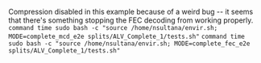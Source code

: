 Compression disabled in this example because of a weird bug -- it seems that there's something stopping the FEC decoding from working properly.
`command time sudo bash -c "source /home/nsultana/envir.sh; MODE=complete_mcd_e2e splits/ALV_Complete_1/tests.sh"`
`command time sudo bash -c "source /home/nsultana/envir.sh; MODE=complete_fec_e2e splits/ALV_Complete_1/tests.sh"`
